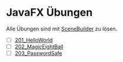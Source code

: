 # JavaFX Übungen

Alle Übungen sind mit [SceneBuilder](https://gluonhq.com) zu lösen.

- [ ] [201_HelloWorld](201-HelloWorld/README.md)
- [ ] [202_MagicEightBall](202-MagicEightball/README.md)
- [ ] [203_PasswordSafe](203-PasswordSafe/README.md)
